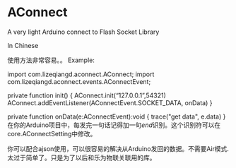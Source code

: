 AConnect
========

A very light Arduino connect to Flash Socket Library

In Chinese

使用方法非常容易。。
Example:

import com.lizeqiangd.aconnect.AConnect;
import com.lizeqiangd.aconnect.events.AConnectEvent;
  
private function init()
{
AConnect.init(“127.0.0.1”,54321)
AConnect.addEventListener(AConnectEvent.SOCKET_DATA, onData)
}
  
private function onData(e:AConnectEvent):void
{
trace("get data", e.data)
}
在你的Arduino项目中，每发完一句话记得加一句$end$识别。这个识别符可以在core.AConnectSetting中修改。    
    
你可以配合ajson使用，可以很容易的解决从Arduino发回的数据。不需要Air模式.
太过于简单了。只是为了以后和乐为物联关联用的库。
